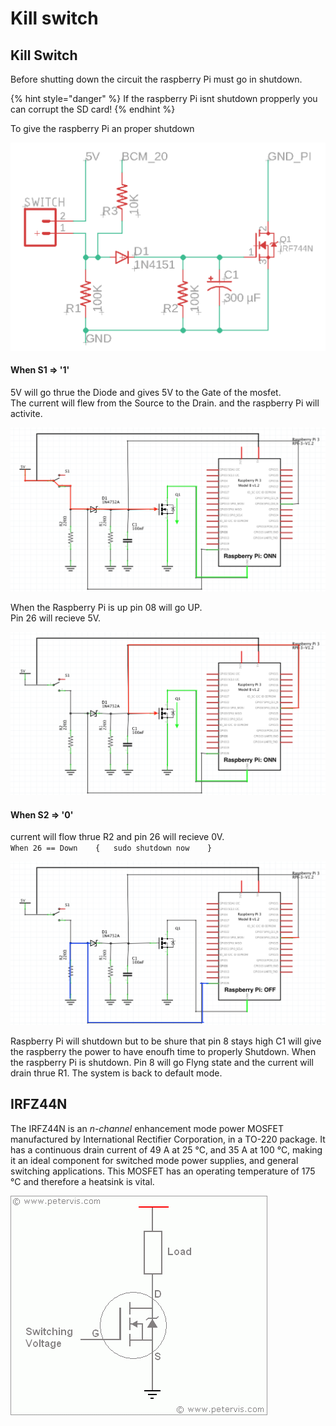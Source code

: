 # Kill switch

## Kill Switch

Before shutting down the circuit the raspberry Pi must go in shutdown. 

{% hint style="danger" %}
If the raspberry Pi isnt shutdown propperly you can corrupt the SD card!
{% endhint %}

To give the raspberry Pi an proper shutdown 

![](../../../.gitbook/assets/screenshot-2019-05-30-at-20.33.13.png)

#### When S1 =&gt; '1'

5V will go thrue the Diode and gives 5V to the Gate of the mosfet.   
The current will flew from the Source to the Drain. and the raspberry Pi will activite.

![](../../../.gitbook/assets/kill_2.png)

When the Raspberry Pi is up pin 08 will go UP.   
Pin 26 will recieve 5V.

![](../../../.gitbook/assets/kill_3.png)

#### When S2 =&gt; '0'

current will flow thrue R2 and pin 26 will recieve 0V.   
`When 26 == Down   
  {  
  sudo shutdown now   
  }`

![](../../../.gitbook/assets/kill_3-copy.png)

Raspberry Pi will shutdown but to be shure that pin 8 stays high C1 will give the raspberry the power to have enoufh time to properly Shutdown. When the raspberry Pi is shutdown. Pin 8 will go Flyng state and the current will drain thrue R1. The system is back to default mode. 

## IRFZ44N

  
The IRFZ44N is an _n-channel_ enhancement mode power MOSFET manufactured by International Rectifier Corporation, in a TO-220 package. It has a continuous drain current of 49 A at 25 °C, and 35 A at 100 °C, making it an ideal component for switched mode power supplies, and general switching applications. This MOSFET has an operating temperature of 175 °C and therefore a heatsink is vital.

![](../../../.gitbook/assets/irfz44n_circuit.gif)





